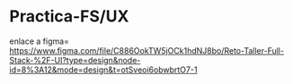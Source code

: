 # Practica-FS/UX

enlace a figma= https://www.figma.com/file/C886OokTW5jOCk1hdNJ8bo/Reto-Taller-Full-Stack-%2F-UI?type=design&node-id=8%3A12&mode=design&t=otSveoi6obwbrtO7-1